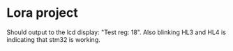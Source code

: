 # Lora project

Should output to the lcd display: "Test reg: 18". Also blinking HL3 and HL4 is indicating that stm32 is working.
